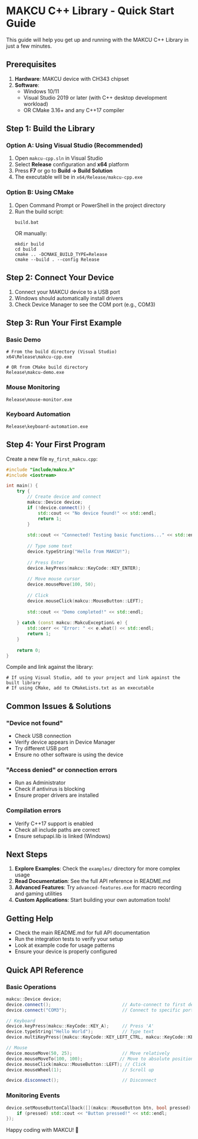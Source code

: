 # MAKCU C++ Library - Quick Start Guide

This guide will help you get up and running with the MAKCU C++ Library in just a few minutes.

## Prerequisites

1. **Hardware**: MAKCU device with CH343 chipset
2. **Software**: 
   - Windows 10/11
   - Visual Studio 2019 or later (with C++ desktop development workload)
   - OR CMake 3.16+ and any C++17 compiler

## Step 1: Build the Library

### Option A: Using Visual Studio (Recommended)

1. Open `makcu-cpp.sln` in Visual Studio
2. Select **Release** configuration and **x64** platform
3. Press **F7** or go to **Build → Build Solution**
4. The executable will be in `x64/Release/makcu-cpp.exe`

### Option B: Using CMake

1. Open Command Prompt or PowerShell in the project directory
2. Run the build script:
   ```batch
   build.bat
   ```
   OR manually:
   ```batch
   mkdir build
   cd build
   cmake .. -DCMAKE_BUILD_TYPE=Release
   cmake --build . --config Release
   ```

## Step 2: Connect Your Device

1. Connect your MAKCU device to a USB port
2. Windows should automatically install drivers
3. Check Device Manager to see the COM port (e.g., COM3)

## Step 3: Run Your First Example

### Basic Demo
```batch
# From the build directory (Visual Studio)
x64\Release\makcu-cpp.exe

# OR from CMake build directory
Release\makcu-demo.exe
```

### Mouse Monitoring
```batch
Release\mouse-monitor.exe
```

### Keyboard Automation
```batch
Release\keyboard-automation.exe
```

## Step 4: Your First Program

Create a new file `my_first_makcu.cpp`:

```cpp
#include "include/makcu.h"
#include <iostream>

int main() {
    try {
        // Create device and connect
        makcu::Device device;
        if (!device.connect()) {
            std::cout << "No device found!" << std::endl;
            return 1;
        }
        
        std::cout << "Connected! Testing basic functions..." << std::endl;
        
        // Type some text
        device.typeString("Hello from MAKCU!");
        
        // Press Enter
        device.keyPress(makcu::KeyCode::KEY_ENTER);
        
        // Move mouse cursor
        device.mouseMove(100, 50);
        
        // Click
        device.mouseClick(makcu::MouseButton::LEFT);
        
        std::cout << "Demo completed!" << std::endl;
        
    } catch (const makcu::MakcuException& e) {
        std::cerr << "Error: " << e.what() << std::endl;
        return 1;
    }
    
    return 0;
}
```

Compile and link against the library:
```batch
# If using Visual Studio, add to your project and link against the built library
# If using CMake, add to CMakeLists.txt as an executable
```

## Common Issues & Solutions

### "Device not found"
- Check USB connection
- Verify device appears in Device Manager
- Try different USB port
- Ensure no other software is using the device

### "Access denied" or connection errors
- Run as Administrator
- Check if antivirus is blocking
- Ensure proper drivers are installed

### Compilation errors
- Verify C++17 support is enabled
- Check all include paths are correct
- Ensure setupapi.lib is linked (Windows)

## Next Steps

1. **Explore Examples**: Check the `examples/` directory for more complex usage
2. **Read Documentation**: See the full API reference in README.md
3. **Advanced Features**: Try `advanced-features.exe` for macro recording and gaming utilities
4. **Custom Applications**: Start building your own automation tools!

## Getting Help

- Check the main README.md for full API documentation
- Run the integration tests to verify your setup
- Look at example code for usage patterns
- Ensure your device is properly configured

## Quick API Reference

### Basic Operations
```cpp
makcu::Device device;
device.connect();                           // Auto-connect to first device
device.connect("COM3");                     // Connect to specific port

// Keyboard
device.keyPress(makcu::KeyCode::KEY_A);     // Press 'A'
device.typeString("Hello World");           // Type text
device.multiKeyPress({makcu::KeyCode::KEY_LEFT_CTRL, makcu::KeyCode::KEY_C}); // Ctrl+C

// Mouse
device.mouseMove(50, 25);                   // Move relatively
device.mouseMoveTo(100, 100);              // Move to absolute position
device.mouseClick(makcu::MouseButton::LEFT); // Click
device.mouseWheel(1);                       // Scroll up

device.disconnect();                        // Disconnect
```

### Monitoring Events
```cpp
device.setMouseButtonCallback([](makcu::MouseButton btn, bool pressed) {
    if (pressed) std::cout << "Button pressed!" << std::endl;
});
```

Happy coding with MAKCU! 🚀
